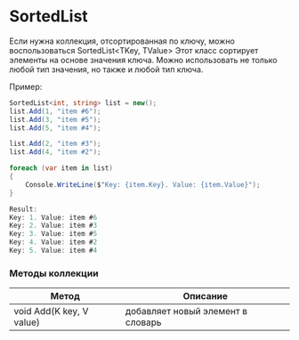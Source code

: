 # SortedList

Если нужна коллекция, отсортированная по ключу, можно воспользоваться SortedList<TKey, TValue> Этот класс сортирует элементы на основе значения ключа. Можно использовать не только любой тип значения, но также и любой тип ключа.

Пример:
```C#
SortedList<int, string> list = new();
list.Add(1, "item #6");
list.Add(3, "item #5");
list.Add(5, "item #4");

list.Add(2, "item #3");
list.Add(4, "item #2");

foreach (var item in list)
{
    Console.WriteLine($"Key: {item.Key}. Value: {item.Value}");
}

Result:
Key: 1. Value: item #6
Key: 2. Value: item #3
Key: 3. Value: item #5
Key: 4. Value: item #2
Key: 5. Value: item #4
```

### Методы коллекции
Метод | Описание
--- | ---
void Add(K key, V value) | добавляет новый элемент в словарь